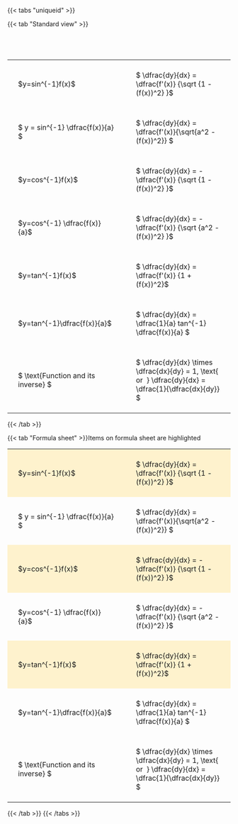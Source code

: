 ---
---

{{< tabs "uniqueid" >}}

{{< tab "Standard view" >}}

#  
<br>
<style type="text/css">
#T_a3f34 th.col_heading {
  text-align: left;
  font-size: 1em;
}
#T_a3f34 td {
  text-align: left;
  font-size: 1em;
  padding: 1.5em;
}
#T_a3f34_row0_col0, #T_a3f34_row1_col0, #T_a3f34_row2_col0, #T_a3f34_row3_col0, #T_a3f34_row4_col0, #T_a3f34_row5_col0, #T_a3f34_row6_col0 {
  width: 300px;
  white-space: pre-wrap;
}
#T_a3f34_row0_col1, #T_a3f34_row1_col1, #T_a3f34_row2_col1, #T_a3f34_row3_col1, #T_a3f34_row4_col1, #T_a3f34_row5_col1, #T_a3f34_row6_col1 {
  width: 400px;
  white-space: pre-wrap;
}
</style>
<table id="T_a3f34">
  <thead>
  </thead>
  <tbody>
    <tr>
      <td id="T_a3f34_row0_col0" class="data row0 col0" >$y=sin^{-1}f(x)$</td>
      <td id="T_a3f34_row0_col1" class="data row0 col1" >$ \dfrac{dy}{dx} = \dfrac{f'(x)} {\sqrt {1 - (f(x))^2} }$</td>
    </tr>
    <tr>
      <td id="T_a3f34_row1_col0" class="data row1 col0" >$ y = sin^{-1} \dfrac{f(x)}{a} $</td>
      <td id="T_a3f34_row1_col1" class="data row1 col1" >$ \dfrac{dy}{dx} = \dfrac{f'(x)}{\sqrt{a^2 - (f(x))^2}} $</td>
    </tr>
    <tr>
      <td id="T_a3f34_row2_col0" class="data row2 col0" >$y=cos^{-1}f(x)$</td>
      <td id="T_a3f34_row2_col1" class="data row2 col1" >$ \dfrac{dy}{dx} = - \dfrac{f'(x)} {\sqrt {1 - (f(x))^2} }$</td>
    </tr>
    <tr>
      <td id="T_a3f34_row3_col0" class="data row3 col0" >$y=cos^{-1} \dfrac{f(x)}{a}$</td>
      <td id="T_a3f34_row3_col1" class="data row3 col1" >$ \dfrac{dy}{dx} = - \dfrac{f'(x)} {\sqrt {a^2 - (f(x))^2} }$</td>
    </tr>
    <tr>
      <td id="T_a3f34_row4_col0" class="data row4 col0" >$y=tan^{-1}f(x)$</td>
      <td id="T_a3f34_row4_col1" class="data row4 col1" >$ \dfrac{dy}{dx} = \dfrac{f'(x)} {1 + (f(x))^2}$</td>
    </tr>
    <tr>
      <td id="T_a3f34_row5_col0" class="data row5 col0" >$y=tan^{-1}\dfrac{f(x)}{a}$</td>
      <td id="T_a3f34_row5_col1" class="data row5 col1" >$ \dfrac{dy}{dx} =  \dfrac{1}{a} tan^{-1} \dfrac{f(x)}{a} $</td>
    </tr>
    <tr>
      <td id="T_a3f34_row6_col0" class="data row6 col0" >$ \text{Function and its inverse} $</td>
      <td id="T_a3f34_row6_col1" class="data row6 col1" >$ \dfrac{dy}{dx} \times \dfrac{dx}{dy} = 1, \text{  or  } \dfrac{dy}{dx} = \dfrac{1}{\dfrac{dx}{dy}} $</td>
    </tr>
  </tbody>
</table>
{{< /tab >}}

{{< tab "Formula sheet" >}}Items on formula sheet are highlighted<style type="text/css">
#T_b47a4 th.col_heading {
  text-align: left;
  font-size: 1em;
}
#T_b47a4 td {
  text-align: left;
  font-size: 1em;
  padding: 1.5em;
}
#T_b47a4_row0_col0, #T_b47a4_row2_col0, #T_b47a4_row4_col0 {
  width: 300px;
  background-color: rgba(255,194,10, 0.2);
  white-space: pre-wrap;
}
#T_b47a4_row0_col1, #T_b47a4_row2_col1, #T_b47a4_row4_col1 {
  width: 400px;
  background-color: rgba(255,194,10, 0.2);
  white-space: pre-wrap;
}
#T_b47a4_row1_col0, #T_b47a4_row3_col0, #T_b47a4_row5_col0, #T_b47a4_row6_col0 {
  width: 300px;
  white-space: pre-wrap;
}
#T_b47a4_row1_col1, #T_b47a4_row3_col1, #T_b47a4_row5_col1, #T_b47a4_row6_col1 {
  width: 400px;
  white-space: pre-wrap;
}
</style>
<table id="T_b47a4">
  <thead>
  </thead>
  <tbody>
    <tr>
      <td id="T_b47a4_row0_col0" class="data row0 col0" >$y=sin^{-1}f(x)$</td>
      <td id="T_b47a4_row0_col1" class="data row0 col1" >$ \dfrac{dy}{dx} = \dfrac{f'(x)} {\sqrt {1 - (f(x))^2} }$</td>
    </tr>
    <tr>
      <td id="T_b47a4_row1_col0" class="data row1 col0" >$ y = sin^{-1} \dfrac{f(x)}{a} $</td>
      <td id="T_b47a4_row1_col1" class="data row1 col1" >$ \dfrac{dy}{dx} = \dfrac{f'(x)}{\sqrt{a^2 - (f(x))^2}} $</td>
    </tr>
    <tr>
      <td id="T_b47a4_row2_col0" class="data row2 col0" >$y=cos^{-1}f(x)$</td>
      <td id="T_b47a4_row2_col1" class="data row2 col1" >$ \dfrac{dy}{dx} = - \dfrac{f'(x)} {\sqrt {1 - (f(x))^2} }$</td>
    </tr>
    <tr>
      <td id="T_b47a4_row3_col0" class="data row3 col0" >$y=cos^{-1} \dfrac{f(x)}{a}$</td>
      <td id="T_b47a4_row3_col1" class="data row3 col1" >$ \dfrac{dy}{dx} = - \dfrac{f'(x)} {\sqrt {a^2 - (f(x))^2} }$</td>
    </tr>
    <tr>
      <td id="T_b47a4_row4_col0" class="data row4 col0" >$y=tan^{-1}f(x)$</td>
      <td id="T_b47a4_row4_col1" class="data row4 col1" >$ \dfrac{dy}{dx} = \dfrac{f'(x)} {1 + (f(x))^2}$</td>
    </tr>
    <tr>
      <td id="T_b47a4_row5_col0" class="data row5 col0" >$y=tan^{-1}\dfrac{f(x)}{a}$</td>
      <td id="T_b47a4_row5_col1" class="data row5 col1" >$ \dfrac{dy}{dx} =  \dfrac{1}{a} tan^{-1} \dfrac{f(x)}{a} $</td>
    </tr>
    <tr>
      <td id="T_b47a4_row6_col0" class="data row6 col0" >$ \text{Function and its inverse} $</td>
      <td id="T_b47a4_row6_col1" class="data row6 col1" >$ \dfrac{dy}{dx} \times \dfrac{dx}{dy} = 1, \text{  or  } \dfrac{dy}{dx} = \dfrac{1}{\dfrac{dx}{dy}} $</td>
    </tr>
  </tbody>
</table>
{{< /tab >}}
{{< /tabs >}}